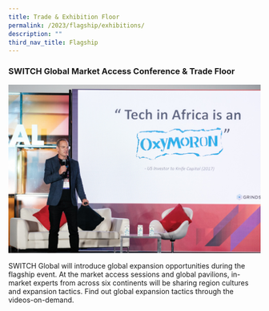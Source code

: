 ```yaml
---
title: Trade & Exhibition Floor
permalink: /2023/flagship/exhibitions/
description: ""
third_nav_title: Flagship
---
```

### SWITCH Global Market Access Conference & Trade Floor

![](/images/2023/switch%20global%20(tech%20in%20africa).jpg)

SWITCH Global will introduce global expansion opportunities during the flagship event. At the market access sessions and global pavilions, in-market experts from across six continents will be sharing region cultures and expansion tactics. Find out global expansion tactics through the videos-on-demand.